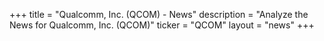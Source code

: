 +++
title = "Qualcomm, Inc. (QCOM) - News"
description = "Analyze the News for Qualcomm, Inc. (QCOM)"
ticker = "QCOM"
layout = "news"
+++

